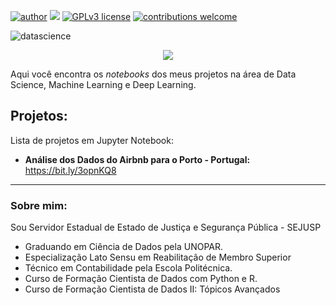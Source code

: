 [![author](https://img.shields.io/badge/author-brunoopetri-red.svg)](https://www.linkedin.com/in/brunoopetri) [![](https://img.shields.io/badge/python-3.10+-blue.svg)](https://www.python.org/downloads/release/python-3102/) [![GPLv3 license](https://img.shields.io/badge/License-GPLv3-blue.svg)](http://perso.crans.org/besson/LICENSE.html) [![contributions welcome](https://img.shields.io/badge/contributions-welcome-brightgreen.svg?style=flat)](https://github.com/brunoopetri)

![datascience](https://user-images.githubusercontent.com/98756562/152653770-79978f9f-70de-4d9c-b77f-281c7c3036a9.png)

<p align="center">
  <img src="![datascience](https://user-images.githubusercontent.com/98756562/152653770-79978f9f-70de-4d9c-b77f-281c7c3036a9.png)" >
</p>

Aqui você encontra os *notebooks* dos meus projetos na área de Data Science, Machine Learning e Deep Learning.

## Projetos:
Lista de projetos em Jupyter Notebook:

* **Análise dos Dados do Airbnb para o Porto - Portugal:** https://bit.ly/3opnKQ8
 
 

 

---

### Sobre mim:

Sou Servidor Estadual de Estado de Justiça e Segurança Pública - SEJUSP

* Graduando em Ciência de Dados pela UNOPAR.
* Especialização Lato Sensu em Reabilitação de Membro Superior
* Técnico em Contabilidade pela Escola Politécnica.
* Curso de Formação Cientista de Dados com Python e R.
* Curso de Formação Cientista de Dados II: Tópicos Avançados

